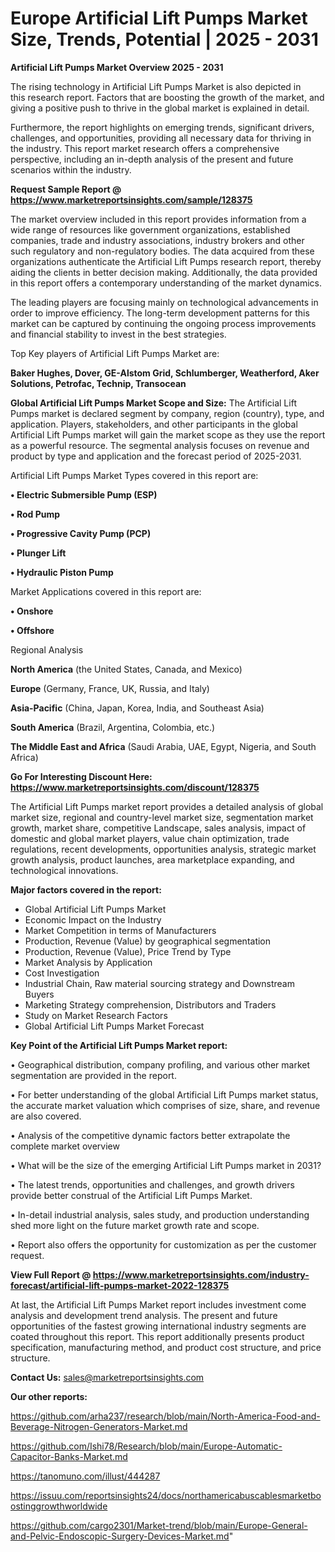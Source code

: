 # Europe Artificial Lift Pumps Market Size, Trends, Potential | 2025 - 2031

<Strong> Artificial Lift Pumps Market Overview 2025 - 2031</strong>

The rising technology in Artificial Lift Pumps Market is also depicted in this research report. Factors that are boosting the growth of the market, and giving a positive push to thrive in the global market is explained in detail.

Furthermore, the report highlights on emerging trends, significant drivers, challenges, and opportunities, providing all necessary data for thriving in the industry. This report market research offers a comprehensive perspective, including an in-depth analysis of the present and future scenarios within the industry.

<strong>Request Sample Report @ <a href=https://www.marketreportsinsights.com/sample/128375>https://www.marketreportsinsights.com/sample/128375</a></strong>

The market overview included in this report provides information from a wide range of resources like government organizations, established companies, trade and industry associations, industry brokers and other such regulatory and non-regulatory bodies. The data acquired from these organizations authenticate the Artificial Lift Pumps research report, thereby aiding the clients in better decision making. Additionally, the data provided in this report offers a contemporary understanding of the market dynamics.

The leading players are focusing mainly on technological advancements in order to improve efficiency. The long-term development patterns for this market can be captured by continuing the ongoing process improvements and financial stability to invest in the best strategies.

Top Key players of Artificial Lift Pumps Market are:

<strong>Baker Hughes, Dover, GE-Alstom Grid, Schlumberger, Weatherford, Aker Solutions, Petrofac, Technip, Transocean</strong>

<strong><b>Global Artificial Lift Pumps Market Scope and Size:</b></strong>
The Artificial Lift Pumps market is declared segment by company, region (country), type, and application. Players, stakeholders, and other participants in the global Artificial Lift Pumps market will gain the market scope as they use the report as a powerful resource. The segmental analysis focuses on revenue and product by type and application and the forecast period of 2025-2031.

Artificial Lift Pumps Market Types covered in this report are:

<strong>• Electric Submersible Pump (ESP)

• Rod Pump

• Progressive Cavity Pump (PCP)

• Plunger Lift

• Hydraulic Piston Pump</strong>

Market Applications covered in this report are:

<strong>• Onshore

• Offshore</strong> 

Regional Analysis

<strong>North America</strong> (the United States, Canada, and Mexico)

<strong>Europe</strong> (Germany, France, UK, Russia, and Italy)

<strong>Asia-Pacific</strong> (China, Japan, Korea, India, and Southeast Asia)

<strong>South America</strong> (Brazil, Argentina, Colombia, etc.)

<strong>The Middle East and Africa</strong> (Saudi Arabia, UAE, Egypt, Nigeria, and South Africa)

<strong>Go For Interesting Discount Here: <a href=https://www.marketreportsinsights.com/discount/128375>https://www.marketreportsinsights.com/discount/128375</a></strong>

The Artificial Lift Pumps market report provides a detailed analysis of global market size, regional and country-level market size, segmentation market growth, market share, competitive Landscape, sales analysis, impact of domestic and global market players, value chain optimization, trade regulations, recent developments, opportunities analysis, strategic market growth analysis, product launches, area marketplace expanding, and technological innovations.

<strong><b>Major factors covered in the report:</b></strong>
<ul>
  <li>Global Artificial Lift Pumps Market </li>
  <li>Economic Impact on the Industry</li>
  <li>Market Competition in terms of Manufacturers</li>
  <li>Production, Revenue (Value) by geographical segmentation</li>
  <li>Production, Revenue (Value), Price Trend by Type</li>
  <li>Market Analysis by Application</li>
  <li>Cost Investigation</li>
  <li>Industrial Chain, Raw material sourcing strategy and Downstream Buyers</li>
  <li>Marketing Strategy comprehension, Distributors and Traders</li>
  <li>Study on Market Research Factors</li>
  <li>Global Artificial Lift Pumps Market Forecast</li>
</ul>

<strong><b>Key Point of the Artificial Lift Pumps Market report:</b></strong>

• Geographical distribution, company profiling, and various other market segmentation are provided in the report.

• For better understanding of the global Artificial Lift Pumps market status, the accurate market valuation which comprises of size, share, and revenue are also covered.

• Analysis of the competitive dynamic factors better extrapolate the complete market overview

• What will be the size of the emerging Artificial Lift Pumps market in 2031?

• The latest trends, opportunities and challenges, and growth drivers provide better construal of the Artificial Lift Pumps Market.

• In-detail industrial analysis, sales study, and production understanding shed more light on the future market growth rate and scope.

• Report also offers the opportunity for customization as per the customer request.

<strong><b>View Full Report @ <a href=https://www.marketreportsinsights.com/industry-forecast/artificial-lift-pumps-market-2022-128375>https://www.marketreportsinsights.com/industry-forecast/artificial-lift-pumps-market-2022-128375</a></b></strong>


At last, the Artificial Lift Pumps Market report includes investment come analysis and development trend analysis. The present and future opportunities of the fastest growing international industry segments are coated throughout this report. This report additionally presents product specification, manufacturing method, and product cost structure, and price structure.

<strong>Contact Us:</strong>
sales@marketreportsinsights.com

<strong>Our other reports:</strong>

<a href=https://github.com/arha237/research/blob/main/North-America-Food-and-Beverage-Nitrogen-Generators-Market.md>https://github.com/arha237/research/blob/main/North-America-Food-and-Beverage-Nitrogen-Generators-Market.md</a>

<a href=https://github.com/Ishi78/Research/blob/main/Europe-Automatic-Capacitor-Banks-Market.md>https://github.com/Ishi78/Research/blob/main/Europe-Automatic-Capacitor-Banks-Market.md</a>

<a href=https://tanomuno.com/illust/444287>https://tanomuno.com/illust/444287</a>

<a href=https://issuu.com/reportsinsights24/docs/northamericabuscablesmarketboostinggrowthworldwide>https://issuu.com/reportsinsights24/docs/northamericabuscablesmarketboostinggrowthworldwide</a>

<a href=https://github.com/cargo2301/Market-trend/blob/main/Europe-General-and-Pelvic-Endoscopic-Surgery-Devices-Market.md>https://github.com/cargo2301/Market-trend/blob/main/Europe-General-and-Pelvic-Endoscopic-Surgery-Devices-Market.md</a>"
